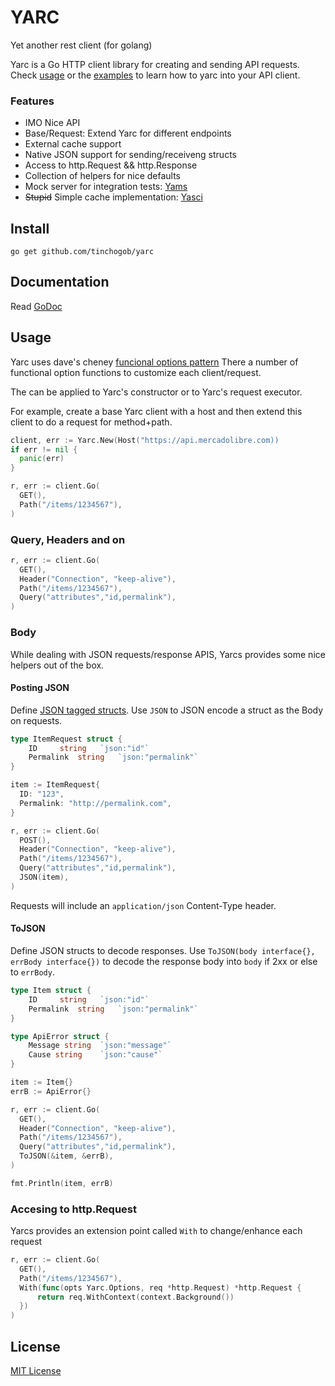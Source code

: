 # YARC
Yet another rest client (for golang)

Yarc is a Go HTTP client library for creating and sending API requests.
Check [usage](#usage) or the [examples](examples) to learn how to yarc into your API client.

### Features

* IMO Nice API
* Base/Request: Extend Yarc for different endpoints
* External cache support
* Native JSON support for sending/receiveng structs
* Access to http.Request && http.Response
* Collection of helpers for nice defaults
* Mock server for integration tests: [Yams](https://github.com/tinchogob/yarc/tree/master/yams)
* ~~Stupid~~ Simple cache implementation: [Yasci](https://github.com/tinchogob/yarc/tree/master/yasci)

## Install

    go get github.com/tinchogob/yarc

## Documentation

Read [GoDoc](https://godoc.org/github.com/tinchogob/yarc)

## Usage
Yarc uses dave's cheney [funcional options pattern](https://dave.cheney.net/2014/10/17/functional-options-for-friendly-apis)
There a number of functional option functions to customize each client/request.

The can be applied to Yarc's constructor or to Yarc's request executor.

For example, create a base Yarc client with a host and then extend this client to do a request for method+path.

```go
client, err := Yarc.New(Host("https://api.mercadolibre.com))
if err != nil {
  panic(err)
}

r, err := client.Go(
  GET(),
  Path("/items/1234567"),
)
```

### Query, Headers and on 

```go
r, err := client.Go(
  GET(),
  Header("Connection", "keep-alive"),
  Path("/items/1234567"),
  Query("attributes","id,permalink"),
)
```

### Body

While dealing with JSON requests/response APIS, Yarcs provides some nice helpers out of the box.

#### Posting JSON

Define [JSON tagged structs](https://golang.org/pkg/encoding/json/). Use `JSON` to JSON encode a struct as the Body on requests.

```go
type ItemRequest struct {
    ID     string   `json:"id"`
    Permalink  string   `json:"permalink"`
}

item := ItemRequest{
  ID: "123",
  Permalink: "http://permalink.com",
}

r, err := client.Go(
  POST(),
  Header("Connection", "keep-alive"),
  Path("/items/1234567"),
  Query("attributes","id,permalink"),
  JSON(item),
)

```

Requests will include an `application/json` Content-Type header.

#### ToJSON

Define JSON structs to decode responses. Use `ToJSON(body interface{}, errBody interface{})` to decode the response body into `body` if 2xx or else to `errBody`.

```go
type Item struct {
    ID     string   `json:"id"`
    Permalink  string   `json:"permalink"`
}

type ApiError struct {
    Message string  `json:"message"`
    Cause string    `json:"cause"`
}

item := Item{}
errB := ApiError{}

r, err := client.Go(
  GET(),
  Header("Connection", "keep-alive"),
  Path("/items/1234567"),
  Query("attributes","id,permalink"),
  ToJSON(&item, &errB),
)

fmt.Println(item, errB)
```

### Accesing to http.Request

Yarcs provides an extension point called `With` to change/enhance each request

```go
r, err := client.Go(
  GET(),
  Path("/items/1234567"),
  With(func(opts Yarc.Options, req *http.Request) *http.Request {
      return req.WithContext(context.Background())
  })
)
```

## License

[MIT License](LICENSE)
